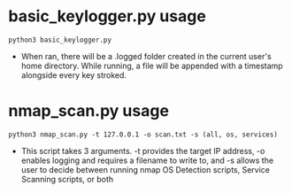 # basic_keylogger.py usage
```
python3 basic_keylogger.py
```
 - When ran, there will be a .logged folder created in the current user's home directory. While running, a file will be appended with a timestamp alongside every key stroked.


# nmap_scan.py usage
```
python3 nmap_scan.py -t 127.0.0.1 -o scan.txt -s (all, os, services)
```
 - This script takes 3 arguments. -t provides the target IP address, -o enables logging and requires a filename to write to, and -s allows the user to decide between running nmap OS Detection scripts, Service Scanning scripts, or both 

